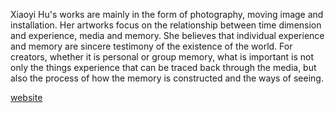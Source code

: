 Xiaoyi Hu's works are mainly in the form of photography, moving image and installation. Her artworks focus on the relationship between time dimension and experience, media and memory. She believes that individual experience and memory are sincere testimony of the existence of the world. For creators, whether it is personal or group memory, what is important is not only the things experience that can be traced back through the media, but also the process of how the memory is constructed and the ways of seeing.

[website](huxiaoyi.me)